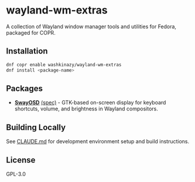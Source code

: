 # wayland-wm-extras

A collection of Wayland window manager tools and utilities for Fedora, packaged for COPR.

## Installation

```bash
dnf copr enable washkinazy/wayland-wm-extras
dnf install <package-name>
```

## Packages

- **[SwayOSD](https://github.com/ErikReider/SwayOSD)** [(spec)](swayosd/swayosd.spec) - GTK-based on-screen display for keyboard shortcuts, volume, and brightness in Wayland compositors.

## Building Locally

See [CLAUDE.md](CLAUDE.md) for development environment setup and build instructions.

## License

GPL-3.0
